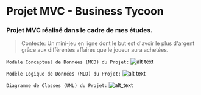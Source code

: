 # Projet MVC - Business Tycoon

### Projet MVC réalisé dans le cadre de mes études. 
> Contexte: Un mini-jeu en ligne dont le but est d'avoir le plus d'argent grâce aux différentes affaires que le joueur aura achetées.


```Modèle Conceptuel de Données (MCD) du Projet:```
![alt text](https://i.ibb.co/Lh1ZFvK/MCD.png)



```Modèle Logique de Données (MLD) du Projet:```
![alt text](https://i.ibb.co/sHHH32s/MLD.png)


```Diagramme de Classes (UML) du Projet:```
![alt_text](https://i.ibb.co/xJPXWCN/UML.png)
